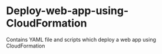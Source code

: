 # Deploy-web-app-using-CloudFormation
Contains YAML file and scripts which deploy a web app using CloudFormation
